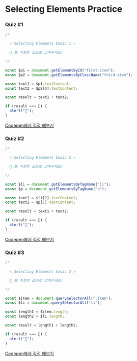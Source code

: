# Selecting Elements Practice

### Quiz #1

```javascript
/*

  < Selecting Elements basic 1 >

  💬 를 적절한 값으로 고쳐주세요!

*/

const $p1 = document.getElementById("first-item");
const $p2 = document.getElementsByClassName("third-item");

const text1 = $p1.textContent;
const text2 = $p2[0].textContent;

const result = text1 + text2;

if (result === 💬) {
  alert("🎉");
}
```

[Codepen에서 직접 해보기](https://codepen.io/vanillacoding/pen/rNYapVK?editors=1010)



### Quiz #2

```javascript
/*

  < Selecting Elements basic 2 >

  💬 를 적절한 값으로 고쳐주세요!

*/

const $li = document.getElementsByTagName("li");
const $p = document.getElementsByTagName("p");

const text1 = $li[2].textContent;
const text2 = $p[1].textContent;

const result = text1 + text2;

if (result === 💬) {
  alert("🎉");
}
```

[Codepen에서 직접 해보기](https://codepen.io/vanillacoding/pen/zYPxpqm)



### Quiz #3

```javascript
/*

  < Selecting Elements basic 3 >

  💬 를 적절한 값으로 고쳐주세요!

*/

const $item = document.querySelectorAll(".item");
const $li = document.querySelectorAll("li");

const length1 = $item.length;
const length2 = $li.length;

const result = length1 + length2;

if (result === 💬) {
  alert("🎉");
}
```

[Codepen에서 직접 해보기](https://codepen.io/vanillacoding/pen/mdqypre?editors=1010)
